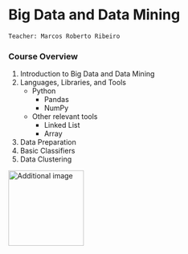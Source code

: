 # Big Data and Data Mining

`Teacher: Marcos Roberto Ribeiro`

### Course Overview
1. Introduction to Big Data and Data Mining
2. Languages, Libraries, and Tools 
   - Python
     - Pandas
     - NumPy
   - Other relevant tools
     - Linked List
     - Array
3. Data Preparation
4. Basic Classifiers
5. Data Clustering

<p align="left">
  <img src="https://stemettes.org/zine/wp-content/uploads/sites/3/2021/08/giphy-5.gif" alt="Additional image" width="150" />
</p>


